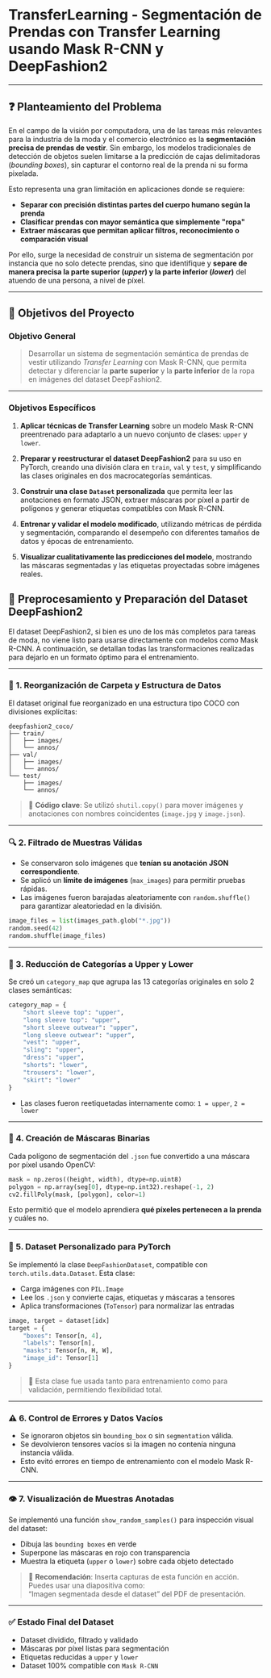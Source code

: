 
#  TransferLearning - Segmentación de Prendas con Transfer Learning usando Mask R-CNN y DeepFashion2

---

## ❓ Planteamiento del Problema

En el campo de la visión por computadora, una de las tareas más relevantes para la industria de la moda y el comercio electrónico es la **segmentación precisa de prendas de vestir**. Sin embargo, los modelos tradicionales de detección de objetos suelen limitarse a la predicción de cajas delimitadoras (*bounding boxes*), sin capturar el contorno real de la prenda ni su forma pixelada.

Esto representa una gran limitación en aplicaciones donde se requiere:

- **Separar con precisión distintas partes del cuerpo humano según la prenda**
- **Clasificar prendas con mayor semántica que simplemente "ropa"**
- **Extraer máscaras que permitan aplicar filtros, reconocimiento o comparación visual**

Por ello, surge la necesidad de construir un sistema de segmentación por instancia que no solo detecte prendas, sino que identifique y **separe de manera precisa la parte superior (*upper*) y la parte inferior (*lower*)** del atuendo de una persona, a nivel de píxel.

---

## 🎯 Objetivos del Proyecto

### Objetivo General

> Desarrollar un sistema de segmentación semántica de prendas de vestir utilizando *Transfer Learning* con Mask R-CNN, que permita detectar y diferenciar la **parte superior** y la **parte inferior** de la ropa en imágenes del dataset DeepFashion2.

---

### Objetivos Específicos

1. **Aplicar técnicas de Transfer Learning** sobre un modelo Mask R-CNN preentrenado para adaptarlo a un nuevo conjunto de clases: `upper` y `lower`.

2. **Preparar y reestructurar el dataset DeepFashion2** para su uso en PyTorch, creando una división clara en `train`, `val` y `test`, y simplificando las clases originales en dos macrocategorías semánticas.

3. **Construir una clase `Dataset` personalizada** que permita leer las anotaciones en formato JSON, extraer máscaras por píxel a partir de polígonos y generar etiquetas compatibles con Mask R-CNN.

4. **Entrenar y validar el modelo modificado**, utilizando métricas de pérdida y segmentación, comparando el desempeño con diferentes tamaños de datos y épocas de entrenamiento.

5. **Visualizar cualitativamente las predicciones del modelo**, mostrando las máscaras segmentadas y las etiquetas proyectadas sobre imágenes reales.


## 🧪 Preprocesamiento y Preparación del Dataset DeepFashion2

El dataset DeepFashion2, si bien es uno de los más completos para tareas de moda, no viene listo para usarse directamente con modelos como Mask R-CNN. A continuación, se detallan todas las transformaciones realizadas para dejarlo en un formato óptimo para el entrenamiento.

---

### 📁 1. Reorganización de Carpeta y Estructura de Datos

El dataset original fue reorganizado en una estructura tipo COCO con divisiones explícitas:

```
deepfashion2_coco/
├── train/
│   ├── images/
│   └── annos/
├── val/
│   ├── images/
│   └── annos/
└── test/
    ├── images/
    └── annos/
```

> 📌 **Código clave**: Se utilizó `shutil.copy()` para mover imágenes y anotaciones con nombres coincidentes (`image.jpg` y `image.json`).

---

### 🔍 2. Filtrado de Muestras Válidas

- Se conservaron solo imágenes que **tenían su anotación JSON correspondiente**.
- Se aplicó un **límite de imágenes** (`max_images`) para permitir pruebas rápidas.
- Las imágenes fueron barajadas aleatoriamente con `random.shuffle()` para garantizar aleatoriedad en la división.

```python
image_files = list(images_path.glob("*.jpg"))
random.seed(42)
random.shuffle(image_files)
```

---

### 🧾 3. Reducción de Categorías a Upper y Lower

Se creó un `category_map` que agrupa las 13 categorías originales en solo 2 clases semánticas:

```python
category_map = {
    "short sleeve top": "upper",
    "long sleeve top": "upper",
    "short sleeve outwear": "upper",
    "long sleeve outwear": "upper",
    "vest": "upper",
    "sling": "upper",
    "dress": "upper",
    "shorts": "lower",
    "trousers": "lower",
    "skirt": "lower"
}
```

- Las clases fueron reetiquetadas internamente como: `1 = upper`, `2 = lower`

---

### 🧠 4. Creación de Máscaras Binarias

Cada polígono de segmentación del `.json` fue convertido a una máscara por píxel usando OpenCV:

```python
mask = np.zeros((height, width), dtype=np.uint8)
polygon = np.array(seg[0], dtype=np.int32).reshape(-1, 2)
cv2.fillPoly(mask, [polygon], color=1)
```

Esto permitió que el modelo aprendiera **qué píxeles pertenecen a la prenda** y cuáles no.

---

### 🧰 5. Dataset Personalizado para PyTorch

Se implementó la clase `DeepFashionDataset`, compatible con `torch.utils.data.Dataset`. Esta clase:

- Carga imágenes con `PIL.Image`
- Lee los `.json` y convierte cajas, etiquetas y máscaras a tensores
- Aplica transformaciones (`ToTensor`) para normalizar las entradas

```python
image, target = dataset[idx]
target = {
    "boxes": Tensor[n, 4],
    "labels": Tensor[n],
    "masks": Tensor[n, H, W],
    "image_id": Tensor[1]
}
```

> 📌 Esta clase fue usada tanto para entrenamiento como para validación, permitiendo flexibilidad total.

---

### ⚠️ 6. Control de Errores y Datos Vacíos

- Se ignoraron objetos sin `bounding_box` o sin `segmentation` válida.
- Se devolvieron tensores vacíos si la imagen no contenía ninguna instancia válida.
- Esto evitó errores en tiempo de entrenamiento con el modelo Mask R-CNN.

---

### 👁️ 7. Visualización de Muestras Anotadas

Se implementó una función `show_random_samples()` para inspección visual del dataset:

- Dibuja las `bounding boxes` en verde
- Superpone las máscaras en rojo con transparencia
- Muestra la etiqueta (`upper` o `lower`) sobre cada objeto detectado

> 📸 **Recomendación**: Inserta capturas de esta función en acción. Puedes usar una diapositiva como:  
> “Imagen segmentada desde el dataset” del PDF de presentación.

---

### ✅ Estado Final del Dataset

- Dataset dividido, filtrado y validado
- Máscaras por píxel listas para segmentación
- Etiquetas reducidas a `upper` y `lower`
- Dataset 100% compatible con `Mask R-CNN`


